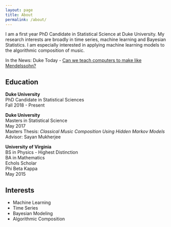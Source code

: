 ```yaml
---
layout: page
title: About
permalink: /about/
---
```


I am a first year PhD Candidate in Statistical Science at Duke University.  My research interests are broadly in time series, machine learning and Bayesian Statistics.  I am especially interested in applying machine learning models to the algorithmic composition of music.

In the News: Duke Today -  [Can we teach computers to make like Mendelssohn?](https://today.duke.edu/2017/12/can-we-teach-computers-make-mendelssohn)

## Education

**Duke University**<br/>
PhD Candidate in Statistical Sciences<br/>
Fall 2018 - Present<br/>

**Duke University**<br/>
Masters in Statistical Science<br/>
May 2017<br/>
Masters Thesis: *Classical Music Composition Using Hidden Markov Models* <br/>
Advisor: Sayan Mukherjee<br/>

**University of Virginia**<br/>
BS in Physics - Highest Distinction<br/>
BA in Mathematics<br/>
Echols Scholar<br/>
Phi Beta Kappa<br/>
May 2015<br/>


## Interests
- Machine Learning
- Time Series
- Bayesian Modeling
- Algorithmic Composition

